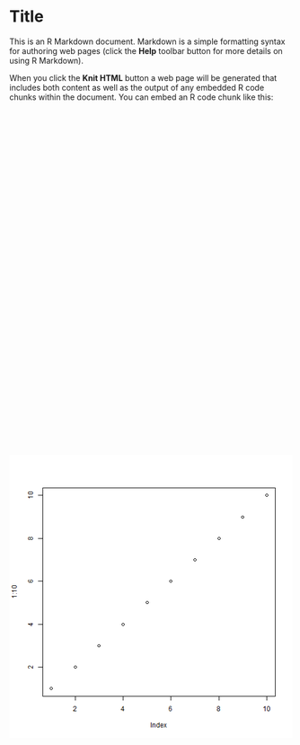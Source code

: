 Title
========================================================

This is an R Markdown document. Markdown is a simple formatting syntax for authoring web pages (click the **Help** toolbar button for more details on using R Markdown).

When you click the **Knit HTML** button a web page will be generated that includes both content as well as the output of any embedded R code chunks within the document. You can embed an R code chunk like this:



<meta name="viewport" content="initial-scale=1.0, user-scalable=no"/>
<script type="text/javascript" src="http://maps.google.com/maps/api/js?sensor=true"></script>
<script type="text/javascript" src="http://square.github.io/crossfilter/d3.v3.min.js"></script>
<script type="text/javascript" src="http://code.jquery.com/jquery-1.8.3.min.js"></script>
<script>
var sym_circle = d3.svg.symbol().size(100).type("circle");
var sym_upTri  = d3.svg.symbol().size(100).type("triangle-up");
var sym_dnTri  = d3.svg.symbol().size(100).type("triangle-down");
var sym_cross  = d3.svg.symbol().size(100).type("cross");
var sym_dimnd  = d3.svg.symbol().size(100).type("diamond");
var sym_square = d3.svg.symbol().size(100).type("square");
var symbols = {"circle":sym_circle,"square":sym_square,"cross":sym_cross,"dimnd":sym_dimnd,"upTri":sym_upTri,"dnTri":sym_dnTri};
</script>


<style>
.stations svg {
  position: absolute;
  color: red;
}

.stations svg {
  width: 60px;
  height: 60px;
  padding-bottom: 100px;
  padding-right: 100px;
  font: 12px sans-serif;
}

.stations circle {
  fill: red;
  stroke: black;
  stroke-width: 1px;
  -webkit-animation-name: redPulse;
  -webkit-animation-duration: 2s;
  -webkit-animation-iteration-count: infinite;
}

.stations circle:hover {
  fill: blue;
  cursor: pointer;
}

.marker_text {
  fill: black;
  visibility: hidden;
}
</style>
<script>
$(document).ready(function() {
var map;
var overlay;
var layer;
var bounds;

var n={};
var g1, g2;
function initialize() {
  options  = {zoom: 4, mapTypeId: google.maps.MapTypeId.TERRAIN }
  map      = new google.maps.Map(d3.select("#map_canvas").node(),options);
  bounds   = new google.maps.LatLngBounds(new google.maps.LatLng(40,-100), new google.maps.LatLng(45,0));
  overlay  = new google.maps.OverlayView();
  overlay.onAdd = function() {
g1 = d3.select(this.getPanes().overlayMouseTarget).append("div").attr("class", "stations");
g2 = d3.select(this.getPanes().overlayMouseTarget).append("div").attr("class", "stations");
  }
}

initialize();

overlay.draw = function() {
var data = [{"lon":174.12,"lat":-35.32,"fill":"#9C9CFF","size":2,"group":"cross","col":"red","alpha":1,"stroke":1,"strokealpha":1,"fillalpha":1},{"lon":-1.35,"lat":50.97,"fill":"#FF9191","size":2,"group":"cross","col":"red","alpha":1,"stroke":1,"strokealpha":1,"fillalpha":1},{"lon":166.83,"lat":9.33,"fill":"#7272FF","size":2,"group":"cross","col":"red","alpha":1,"stroke":1,"strokealpha":1,"fillalpha":1},{"lon":11.33,"lat":2.15,"fill":"#FFB0B0","size":2,"group":"cross","col":"red","alpha":1,"stroke":1,"strokealpha":1,"fillalpha":1},{"lon":8.99,"lat":49.48,"fill":"#FFC5C5","size":2,"group":"cross","col":"red","alpha":1,"stroke":1,"strokealpha":1,"fillalpha":1},{"lon":141.55,"lat":43.12,"fill":"#FF7272","size":2,"group":"cross","col":"red","alpha":1,"stroke":1,"strokealpha":1,"fillalpha":1},{"lon":9.11,"lat":47.25,"fill":"#FFF9F9","size":2,"group":"cross","col":"red","alpha":1,"stroke":1,"strokealpha":1,"fillalpha":1},{"lon":167.75,"lat":8.83,"fill":"#0000FF","size":2,"group":"cross","col":"red","alpha":1,"stroke":1,"strokealpha":1,"fillalpha":1},{"lon":121.65,"lat":16.7,"fill":"#FFE4E4","size":2,"group":"cross","col":"red","alpha":1,"stroke":1,"strokealpha":1,"fillalpha":1},{"lon":-5.09,"lat":37.54,"fill":"#FFA6A6","size":2,"group":"cross","col":"red","alpha":1,"stroke":1,"strokealpha":1,"fillalpha":1},{"lon":19.78,"lat":47.75,"fill":"#F9F9FF","size":2,"group":"cross","col":"red","alpha":1,"stroke":1,"strokealpha":1,"fillalpha":1},{"lon":76.32,"lat":10.03,"fill":"#FF8787","size":2,"group":"cross","col":"red","alpha":1,"stroke":1,"strokealpha":1,"fillalpha":1},{"lon":4.45,"lat":51.15,"fill":"#FFBBBB","size":2,"group":"cross","col":"red","alpha":1,"stroke":1,"strokealpha":1,"fillalpha":1},{"lon":-7.05,"lat":53.34,"fill":"#FFF9F9","size":2,"group":"cross","col":"red","alpha":1,"stroke":1,"strokealpha":1,"fillalpha":1},{"lon":-93.36,"lat":44.89,"fill":"#FF9C9C","size":2,"group":"cross","col":"red","alpha":1,"stroke":1,"strokealpha":1,"fillalpha":1},{"lon":26.56,"lat":41.69,"fill":"#FF7272","size":2,"group":"cross","col":"red","alpha":1,"stroke":1,"strokealpha":1,"fillalpha":1},{"lon":-122.37,"lat":47.83,"fill":"#FFA6A6","size":2,"group":"cross","col":"red","alpha":1,"stroke":1,"strokealpha":1,"fillalpha":1},{"lon":43.25,"lat":38.42,"fill":"#FFE4E4","size":2,"group":"cross","col":"red","alpha":1,"stroke":1,"strokealpha":1,"fillalpha":1},{"lon":5.31,"lat":51.37,"fill":"#FFC5C5","size":2,"group":"cross","col":"red","alpha":1,"stroke":1,"strokealpha":1,"fillalpha":1},{"lon":35.13,"lat":31.65,"fill":"#FFE4E4","size":2,"group":"cross","col":"red","alpha":1,"stroke":1,"strokealpha":1,"fillalpha":1},{"lon":6.01,"lat":58.46,"fill":"#FFDADA","size":2,"group":"cross","col":"red","alpha":1,"stroke":1,"strokealpha":1,"fillalpha":1},{"lon":7.78,"lat":46.88,"fill":"#EFEFFF","size":2,"group":"cross","col":"red","alpha":1,"stroke":1,"strokealpha":1,"fillalpha":1},{"lon":-14.4,"lat":65.26,"fill":"#E4E4FF","size":2,"group":"cross","col":"red","alpha":1,"stroke":1,"strokealpha":1,"fillalpha":1},{"lon":9.37,"lat":47.53,"fill":"#FFF9F9","size":2,"group":"cross","col":"red","alpha":1,"stroke":1,"strokealpha":1,"fillalpha":1},{"lon":9.72,"lat":48.29,"fill":"#FFB0B0","size":2,"group":"cross","col":"red","alpha":1,"stroke":1,"strokealpha":1,"fillalpha":1},{"lon":6.38,"lat":49.59,"fill":"#B0B0FF","size":2,"group":"cross","col":"red","alpha":1,"stroke":1,"strokealpha":1,"fillalpha":1},{"lon":24.94,"lat":58.75,"fill":"#9C9CFF","size":2,"group":"cross","col":"red","alpha":1,"stroke":1,"strokealpha":1,"fillalpha":1},{"lon":5.71,"lat":50.78,"fill":"#FFD0D0","size":2,"group":"cross","col":"red","alpha":1,"stroke":1,"strokealpha":1,"fillalpha":1},{"lon":22.52,"lat":58.42,"fill":"#6868FF","size":2,"group":"cross","col":"red","alpha":1,"stroke":1,"strokealpha":1,"fillalpha":1},{"lon":8.75,"lat":47.12,"fill":"#FFD0D0","size":2,"group":"cross","col":"red","alpha":1,"stroke":1,"strokealpha":1,"fillalpha":1},{"lon":10.31,"lat":50.98,"fill":"#FF9C9C","size":2,"group":"cross","col":"red","alpha":1,"stroke":1,"strokealpha":1,"fillalpha":1},{"lon":16.7,"lat":47.91,"fill":"#FFD0D0","size":2,"group":"cross","col":"red","alpha":1,"stroke":1,"strokealpha":1,"fillalpha":1},{"lon":1.42,"lat":38.91,"fill":"#FF9C9C","size":2,"group":"cross","col":"red","alpha":1,"stroke":1,"strokealpha":1,"fillalpha":1},{"lon":-1.15,"lat":42.13,"fill":"#FFC5C5","size":2,"group":"cross","col":"red","alpha":1,"stroke":1,"strokealpha":1,"fillalpha":1},{"lon":-96.73,"lat":16.57,"fill":"#FFE4E4","size":2,"group":"cross","col":"red","alpha":1,"stroke":1,"strokealpha":1,"fillalpha":1},{"lon":7.92,"lat":4.64,"fill":"#FFB0B0","size":2,"group":"cross","col":"red","alpha":1,"stroke":1,"strokealpha":1,"fillalpha":1},{"lon":6.13,"lat":6.75,"fill":"#FF9191","size":2,"group":"cross","col":"red","alpha":1,"stroke":1,"strokealpha":1,"fillalpha":1},{"lon":-2.51,"lat":34.59,"fill":"#FFA6A6","size":2,"group":"cross","col":"red","alpha":1,"stroke":1,"strokealpha":1,"fillalpha":1},{"lon":-77.94,"lat":0.62,"fill":"#F9F9FF","size":2,"group":"cross","col":"red","alpha":1,"stroke":1,"strokealpha":1,"fillalpha":1},{"lon":-3.82,"lat":43.4,"fill":"#FFC5C5","size":2,"group":"cross","col":"red","alpha":1,"stroke":1,"strokealpha":1,"fillalpha":1},{"lon":31.03,"lat":30.43,"fill":"#FFA6A6","size":2,"group":"cross","col":"red","alpha":1,"stroke":1,"strokealpha":1,"fillalpha":1},{"lon":-86.47,"lat":14.03,"fill":"#C5C5FF","size":2,"group":"cross","col":"red","alpha":1,"stroke":1,"strokealpha":1,"fillalpha":1},{"lon":-66.83,"lat":10.43,"fill":"#FF8787","size":2,"group":"cross","col":"red","alpha":1,"stroke":1,"strokealpha":1,"fillalpha":1},{"lon":-80.52,"lat":8.4,"fill":"#D0D0FF","size":2,"group":"cross","col":"red","alpha":1,"stroke":1,"strokealpha":1,"fillalpha":1},{"lon":-73.45,"lat":8.51,"fill":"#FFEFEF","size":2,"group":"cross","col":"red","alpha":1,"stroke":1,"strokealpha":1,"fillalpha":1},{"lon":-73.78,"lat":3.57,"fill":"#EFEFFF","size":2,"group":"cross","col":"red","alpha":1,"stroke":1,"strokealpha":1,"fillalpha":1},{"lon":-86.3,"lat":14.07,"fill":"#DADAFF","size":2,"group":"cross","col":"red","alpha":1,"stroke":1,"strokealpha":1,"fillalpha":1},{"lon":-80.35,"lat":8.4,"fill":"#C5C5FF","size":2,"group":"cross","col":"red","alpha":1,"stroke":1,"strokealpha":1,"fillalpha":1},{"lon":-89.5,"lat":13.91,"fill":"#FFDADA","size":2,"group":"cross","col":"red","alpha":1,"stroke":1,"strokealpha":1,"fillalpha":1},{"lon":-88.92,"lat":14.7,"fill":"#D0D0FF","size":2,"group":"cross","col":"red","alpha":1,"stroke":1,"strokealpha":1,"fillalpha":1},{"lon":-86.32,"lat":11.98,"fill":"#FFC5C5","size":2,"group":"cross","col":"red","alpha":1,"stroke":1,"strokealpha":1,"fillalpha":1},{"lon":-88.78,"lat":14.75,"fill":"#C5C5FF","size":2,"group":"cross","col":"red","alpha":1,"stroke":1,"strokealpha":1,"fillalpha":1},{"lon":31.57,"lat":30.71,"fill":"#FFA6A6","size":2,"group":"cross","col":"red","alpha":1,"stroke":1,"strokealpha":1,"fillalpha":1},{"lon":-87.1,"lat":14.67,"fill":"#D0D0FF","size":2,"group":"cross","col":"red","alpha":1,"stroke":1,"strokealpha":1,"fillalpha":1},{"lon":-79.85,"lat":8.84,"fill":"#DADAFF","size":2,"group":"cross","col":"red","alpha":1,"stroke":1,"strokealpha":1,"fillalpha":1},{"lon":-108.62,"lat":26.42,"fill":"#FFDADA","size":2,"group":"cross","col":"red","alpha":1,"stroke":1,"strokealpha":1,"fillalpha":1},{"lon":-75,"lat":10.04,"fill":"#FFF9F9","size":2,"group":"cross","col":"red","alpha":1,"stroke":1,"strokealpha":1,"fillalpha":1},{"lon":-87.43,"lat":13.48,"fill":"#C5C5FF","size":2,"group":"cross","col":"red","alpha":1,"stroke":1,"strokealpha":1,"fillalpha":1},{"lon":31.91,"lat":30.86,"fill":"#FFB0B0","size":2,"group":"cross","col":"red","alpha":1,"stroke":1,"strokealpha":1,"fillalpha":1},{"lon":-87.09,"lat":14.25,"fill":"#F9F9FF","size":2,"group":"cross","col":"red","alpha":1,"stroke":1,"strokealpha":1,"fillalpha":1},{"lon":31.13,"lat":30.2,"fill":"#FF9191","size":2,"group":"cross","col":"red","alpha":1,"stroke":1,"strokealpha":1,"fillalpha":1},{"lon":-71.63,"lat":18.82,"fill":"#E4E4FF","size":2,"group":"cross","col":"red","alpha":1,"stroke":1,"strokealpha":1,"fillalpha":1},{"lon":30.53,"lat":31.18,"fill":"#FFB0B0","size":2,"group":"cross","col":"red","alpha":1,"stroke":1,"strokealpha":1,"fillalpha":1},{"lon":31.6,"lat":26.7,"fill":"#FFA6A6","size":2,"group":"cross","col":"red","alpha":1,"stroke":1,"strokealpha":1,"fillalpha":1},{"lon":-88.08,"lat":14.87,"fill":"#E4E4FF","size":2,"group":"cross","col":"red","alpha":1,"stroke":1,"strokealpha":1,"fillalpha":1},{"lon":-87.71,"lat":15.31,"fill":"#FFDADA","size":2,"group":"cross","col":"red","alpha":1,"stroke":1,"strokealpha":1,"fillalpha":1},{"lon":-87.93,"lat":14.95,"fill":"#FFF9F9","size":2,"group":"cross","col":"red","alpha":1,"stroke":1,"strokealpha":1,"fillalpha":1},{"lon":-91.58,"lat":14.65,"fill":"#FFC5C5","size":2,"group":"cross","col":"red","alpha":1,"stroke":1,"strokealpha":1,"fillalpha":1},{"lon":-106.44,"lat":31.85,"fill":"#FF3434","size":2,"group":"cross","col":"red","alpha":1,"stroke":1,"strokealpha":1,"fillalpha":1},{"lon":-71.19,"lat":18.3,"fill":"#FFF9F9","size":2,"group":"cross","col":"red","alpha":1,"stroke":1,"strokealpha":1,"fillalpha":1},{"lon":-86.93,"lat":15.7,"fill":"#EFEFFF","size":2,"group":"cross","col":"red","alpha":1,"stroke":1,"strokealpha":1,"fillalpha":1},{"lon":-86.93,"lat":15.75,"fill":"#E4E4FF","size":2,"group":"cross","col":"red","alpha":1,"stroke":1,"strokealpha":1,"fillalpha":1},{"lon":-89.85,"lat":14.35,"fill":"#FFE4E4","size":2,"group":"cross","col":"red","alpha":1,"stroke":1,"strokealpha":1,"fillalpha":1},{"lon":-69.45,"lat":18.77,"fill":"#F9F9FF","size":2,"group":"cross","col":"red","alpha":1,"stroke":1,"strokealpha":1,"fillalpha":1},{"lon":-103.28,"lat":20.53,"fill":"#FFD0D0","size":2,"group":"cross","col":"red","alpha":1,"stroke":1,"strokealpha":1,"fillalpha":1},{"lon":-77.71,"lat":8.13,"fill":"#BBBBFF","size":2,"group":"cross","col":"red","alpha":1,"stroke":1,"strokealpha":1,"fillalpha":1},{"lon":-80.62,"lat":8.12,"fill":"#D0D0FF","size":2,"group":"cross","col":"red","alpha":1,"stroke":1,"strokealpha":1,"fillalpha":1},{"lon":-74.27,"lat":4.85,"fill":"#FFEFEF","size":2,"group":"cross","col":"red","alpha":1,"stroke":1,"strokealpha":1,"fillalpha":1},{"lon":-107.18,"lat":24.26,"fill":"#FFC5C5","size":2,"group":"cross","col":"red","alpha":1,"stroke":1,"strokealpha":1,"fillalpha":1},{"lon":31.28,"lat":29.57,"fill":"#FFA6A6","size":2,"group":"cross","col":"red","alpha":1,"stroke":1,"strokealpha":1,"fillalpha":1},{"lon":-116.68,"lat":31.9,"fill":"#FFDADA","size":2,"group":"cross","col":"red","alpha":1,"stroke":1,"strokealpha":1,"fillalpha":1},{"lon":0.27,"lat":50.78,"fill":"#FF7272","size":1.75,"group":"dnTri","col":"red","alpha":1,"stroke":1,"strokealpha":1,"fillalpha":1},{"lon":143.08,"lat":6.69,"fill":"#6868FF","size":1.75,"group":"dnTri","col":"red","alpha":1,"stroke":1,"strokealpha":1,"fillalpha":1},{"lon":-3.25,"lat":51.79,"fill":"#FFC5C5","size":1.75,"group":"dnTri","col":"red","alpha":1,"stroke":1,"strokealpha":1,"fillalpha":1},{"lon":14.34,"lat":46.61,"fill":"#FFE4E4","size":1.75,"group":"dnTri","col":"red","alpha":1,"stroke":1,"strokealpha":1,"fillalpha":1},{"lon":21.5,"lat":47.48,"fill":"#FFF9F9","size":1.75,"group":"dnTri","col":"red","alpha":1,"stroke":1,"strokealpha":1,"fillalpha":1},{"lon":130.84,"lat":32.05,"fill":"#FFBBBB","size":1.75,"group":"dnTri","col":"red","alpha":1,"stroke":1,"strokealpha":1,"fillalpha":1},{"lon":30.68,"lat":29.37,"fill":"#FF9191","size":1.75,"group":"dnTri","col":"red","alpha":1,"stroke":1,"strokealpha":1,"fillalpha":1},{"lon":26.36,"lat":40.18,"fill":"#FFF9F9","size":1.75,"group":"dnTri","col":"red","alpha":1,"stroke":1,"strokealpha":1,"fillalpha":1},{"lon":144.75,"lat":-36.13,"fill":"#FFBBBB","size":1.75,"group":"dnTri","col":"red","alpha":1,"stroke":1,"strokealpha":1,"fillalpha":1},{"lon":57.74,"lat":-20.23,"fill":"#FFEFEF","size":1.75,"group":"dnTri","col":"red","alpha":1,"stroke":1,"strokealpha":1,"fillalpha":1},{"lon":4.99,"lat":52.51,"fill":"#FFB0B0","size":1.75,"group":"dnTri","col":"red","alpha":1,"stroke":1,"strokealpha":1,"fillalpha":1},{"lon":10.12,"lat":3.8,"fill":"#FF5D5D","size":1.75,"group":"dnTri","col":"red","alpha":1,"stroke":1,"strokealpha":1,"fillalpha":1},{"lon":168.78,"lat":-46.32,"fill":"#B0B0FF","size":1.75,"group":"dnTri","col":"red","alpha":1,"stroke":1,"strokealpha":1,"fillalpha":1},{"lon":176.83,"lat":-37.98,"fill":"#DADAFF","size":1.75,"group":"dnTri","col":"red","alpha":1,"stroke":1,"strokealpha":1,"fillalpha":1},{"lon":27.32,"lat":48.17,"fill":"#FFBBBB","size":1.75,"group":"dnTri","col":"red","alpha":1,"stroke":1,"strokealpha":1,"fillalpha":1},{"lon":-97.41,"lat":35.67,"fill":"#FF8787","size":1.75,"group":"dnTri","col":"red","alpha":1,"stroke":1,"strokealpha":1,"fillalpha":1},{"lon":27.02,"lat":39.61,"fill":"#FF9C9C","size":1.75,"group":"dnTri","col":"red","alpha":1,"stroke":1,"strokealpha":1,"fillalpha":1},{"lon":16.32,"lat":-17.42,"fill":"#F9F9FF","size":1.75,"group":"dnTri","col":"red","alpha":1,"stroke":1,"strokealpha":1,"fillalpha":1},{"lon":28.63,"lat":44.07,"fill":"#FFDADA","size":1.75,"group":"dnTri","col":"red","alpha":1,"stroke":1,"strokealpha":1,"fillalpha":1},{"lon":7.77,"lat":47.32,"fill":"#EFEFFF","size":1.75,"group":"dnTri","col":"red","alpha":1,"stroke":1,"strokealpha":1,"fillalpha":1},{"lon":9.47,"lat":47.45,"fill":"#E4E4FF","size":1.75,"group":"dnTri","col":"red","alpha":1,"stroke":1,"strokealpha":1,"fillalpha":1},{"lon":40.08,"lat":38.26,"fill":"#FFF9F9","size":1.75,"group":"dnTri","col":"red","alpha":1,"stroke":1,"strokealpha":1,"fillalpha":1},{"lon":174.15,"lat":-39.15,"fill":"#A6A6FF","size":1.75,"group":"dnTri","col":"red","alpha":1,"stroke":1,"strokealpha":1,"fillalpha":1},{"lon":7.75,"lat":6.66,"fill":"#FF8787","size":1.75,"group":"dnTri","col":"red","alpha":1,"stroke":1,"strokealpha":1,"fillalpha":1},{"lon":30.94,"lat":29.09,"fill":"#FFA6A6","size":1.75,"group":"dnTri","col":"red","alpha":1,"stroke":1,"strokealpha":1,"fillalpha":1},{"lon":8.17,"lat":47.15,"fill":"#DADAFF","size":1.75,"group":"dnTri","col":"red","alpha":1,"stroke":1,"strokealpha":1,"fillalpha":1},{"lon":11.27,"lat":60.34,"fill":"#F9F9FF","size":1.75,"group":"dnTri","col":"red","alpha":1,"stroke":1,"strokealpha":1,"fillalpha":1},{"lon":7.98,"lat":47.53,"fill":"#E4E4FF","size":1.75,"group":"dnTri","col":"red","alpha":1,"stroke":1,"strokealpha":1,"fillalpha":1},{"lon":5.47,"lat":51.44,"fill":"#FF5D5D","size":1.75,"group":"dnTri","col":"red","alpha":1,"stroke":1,"strokealpha":1,"fillalpha":1},{"lon":5.87,"lat":49.68,"fill":"#DADAFF","size":1.75,"group":"dnTri","col":"red","alpha":1,"stroke":1,"strokealpha":1,"fillalpha":1},{"lon":14.62,"lat":52.16,"fill":"#FFA6A6","size":1.75,"group":"dnTri","col":"red","alpha":1,"stroke":1,"strokealpha":1,"fillalpha":1},{"lon":7.45,"lat":50.78,"fill":"#FFBBBB","size":1.75,"group":"dnTri","col":"red","alpha":1,"stroke":1,"strokealpha":1,"fillalpha":1},{"lon":12.07,"lat":55.49,"fill":"#EFEFFF","size":1.75,"group":"dnTri","col":"red","alpha":1,"stroke":1,"strokealpha":1,"fillalpha":1},{"lon":-1.37,"lat":7.38,"fill":"#FF9C9C","size":1.75,"group":"dnTri","col":"red","alpha":1,"stroke":1,"strokealpha":1,"fillalpha":1},{"lon":44.82,"lat":43.22,"fill":"#FFB0B0","size":1.75,"group":"dnTri","col":"red","alpha":1,"stroke":1,"strokealpha":1,"fillalpha":1},{"lon":37.19,"lat":38.06,"fill":"#FFEFEF","size":1.75,"group":"dnTri","col":"red","alpha":1,"stroke":1,"strokealpha":1,"fillalpha":1},{"lon":-76.04,"lat":4.91,"fill":"#EFEFFF","size":1.75,"group":"dnTri","col":"red","alpha":1,"stroke":1,"strokealpha":1,"fillalpha":1},{"lon":-81.22,"lat":-4.27,"fill":"#FFDADA","size":1.75,"group":"dnTri","col":"red","alpha":1,"stroke":1,"strokealpha":1,"fillalpha":1},{"lon":-91.73,"lat":14.6,"fill":"#FFEFEF","size":1.75,"group":"dnTri","col":"red","alpha":1,"stroke":1,"strokealpha":1,"fillalpha":1},{"lon":31.27,"lat":29.85,"fill":"#FF9191","size":1.75,"group":"dnTri","col":"red","alpha":1,"stroke":1,"strokealpha":1,"fillalpha":1},{"lon":-73.98,"lat":9,"fill":"#FF9191","size":1.75,"group":"dnTri","col":"red","alpha":1,"stroke":1,"strokealpha":1,"fillalpha":1},{"lon":-71.18,"lat":18.25,"fill":"#E4E4FF","size":1.75,"group":"dnTri","col":"red","alpha":1,"stroke":1,"strokealpha":1,"fillalpha":1},{"lon":-0.41,"lat":38.44,"fill":"#FFBBBB","size":1.75,"group":"dnTri","col":"red","alpha":1,"stroke":1,"strokealpha":1,"fillalpha":1},{"lon":-75.16,"lat":5.89,"fill":"#E4E4FF","size":1.75,"group":"dnTri","col":"red","alpha":1,"stroke":1,"strokealpha":1,"fillalpha":1},{"lon":-86.67,"lat":15.47,"fill":"#EFEFFF","size":1.75,"group":"dnTri","col":"red","alpha":1,"stroke":1,"strokealpha":1,"fillalpha":1},{"lon":-78.02,"lat":2.49,"fill":"#FFEFEF","size":1.75,"group":"dnTri","col":"red","alpha":1,"stroke":1,"strokealpha":1,"fillalpha":1},{"lon":-75.95,"lat":20.06,"fill":"#FFF9F9","size":1.75,"group":"dnTri","col":"red","alpha":1,"stroke":1,"strokealpha":1,"fillalpha":1},{"lon":-104.25,"lat":19.05,"fill":"#FFDADA","size":1.75,"group":"dnTri","col":"red","alpha":1,"stroke":1,"strokealpha":1,"fillalpha":1},{"lon":-88.62,"lat":15.07,"fill":"#C5C5FF","size":1.75,"group":"dnTri","col":"red","alpha":1,"stroke":1,"strokealpha":1,"fillalpha":1},{"lon":-80.62,"lat":8.25,"fill":"#C5C5FF","size":1.75,"group":"dnTri","col":"red","alpha":1,"stroke":1,"strokealpha":1,"fillalpha":1},{"lon":30.53,"lat":30.83,"fill":"#FF9C9C","size":1.75,"group":"dnTri","col":"red","alpha":1,"stroke":1,"strokealpha":1,"fillalpha":1},{"lon":-87.27,"lat":14.13,"fill":"#C5C5FF","size":1.75,"group":"dnTri","col":"red","alpha":1,"stroke":1,"strokealpha":1,"fillalpha":1},{"lon":-88.68,"lat":15.25,"fill":"#C5C5FF","size":1.75,"group":"dnTri","col":"red","alpha":1,"stroke":1,"strokealpha":1,"fillalpha":1},{"lon":-72.43,"lat":6.49,"fill":"#D0D0FF","size":1.75,"group":"dnTri","col":"red","alpha":1,"stroke":1,"strokealpha":1,"fillalpha":1},{"lon":30.84,"lat":29.31,"fill":"#FF4848","size":1.75,"group":"dnTri","col":"red","alpha":1,"stroke":1,"strokealpha":1,"fillalpha":1},{"lon":-104.2,"lat":19.77,"fill":"#FFBBBB","size":1.75,"group":"dnTri","col":"red","alpha":1,"stroke":1,"strokealpha":1,"fillalpha":1},{"lon":-86.03,"lat":14.83,"fill":"#D0D0FF","size":1.75,"group":"dnTri","col":"red","alpha":1,"stroke":1,"strokealpha":1,"fillalpha":1},{"lon":-66.82,"lat":10.44,"fill":"#FF9191","size":1.75,"group":"dnTri","col":"red","alpha":1,"stroke":1,"strokealpha":1,"fillalpha":1},{"lon":-86.38,"lat":12.73,"fill":"#DADAFF","size":1.75,"group":"dnTri","col":"red","alpha":1,"stroke":1,"strokealpha":1,"fillalpha":1},{"lon":-86.43,"lat":15.45,"fill":"#D0D0FF","size":1.75,"group":"dnTri","col":"red","alpha":1,"stroke":1,"strokealpha":1,"fillalpha":1},{"lon":-67.63,"lat":10.3,"fill":"#FF6868","size":1.75,"group":"dnTri","col":"red","alpha":1,"stroke":1,"strokealpha":1,"fillalpha":1},{"lon":31.17,"lat":30.97,"fill":"#FF3E3E","size":1.75,"group":"dnTri","col":"red","alpha":1,"stroke":1,"strokealpha":1,"fillalpha":1},{"lon":31.93,"lat":31.16,"fill":"#FF8787","size":1.75,"group":"dnTri","col":"red","alpha":1,"stroke":1,"strokealpha":1,"fillalpha":1},{"lon":-112.32,"lat":33.6,"fill":"#FF9C9C","size":1.75,"group":"dnTri","col":"red","alpha":1,"stroke":1,"strokealpha":1,"fillalpha":1},{"lon":-98.6,"lat":21.47,"fill":"#FFDADA","size":1.75,"group":"dnTri","col":"red","alpha":1,"stroke":1,"strokealpha":1,"fillalpha":1},{"lon":-86.57,"lat":15.42,"fill":"#E4E4FF","size":1.75,"group":"dnTri","col":"red","alpha":1,"stroke":1,"strokealpha":1,"fillalpha":1},{"lon":-71.23,"lat":18.42,"fill":"#E4E4FF","size":1.75,"group":"dnTri","col":"red","alpha":1,"stroke":1,"strokealpha":1,"fillalpha":1},{"lon":-17.87,"lat":28.65,"fill":"#FFE4E4","size":1.75,"group":"dnTri","col":"red","alpha":1,"stroke":1,"strokealpha":1,"fillalpha":1},{"lon":-73.95,"lat":8.98,"fill":"#FFF9F9","size":1.75,"group":"dnTri","col":"red","alpha":1,"stroke":1,"strokealpha":1,"fillalpha":1},{"lon":-71.48,"lat":19.43,"fill":"#DADAFF","size":1.75,"group":"dnTri","col":"red","alpha":1,"stroke":1,"strokealpha":1,"fillalpha":1},{"lon":-87.88,"lat":14.59,"fill":"#D0D0FF","size":1.75,"group":"dnTri","col":"red","alpha":1,"stroke":1,"strokealpha":1,"fillalpha":1},{"lon":2.08,"lat":41.34,"fill":"#FF9191","size":1.75,"group":"dnTri","col":"red","alpha":1,"stroke":1,"strokealpha":1,"fillalpha":1},{"lon":-87.12,"lat":13.28,"fill":"#D0D0FF","size":1.75,"group":"dnTri","col":"red","alpha":1,"stroke":1,"strokealpha":1,"fillalpha":1},{"lon":-91.82,"lat":14.77,"fill":"#FFD0D0","size":1.75,"group":"dnTri","col":"red","alpha":1,"stroke":1,"strokealpha":1,"fillalpha":1},{"lon":-87.95,"lat":15.67,"fill":"#C5C5FF","size":1.75,"group":"dnTri","col":"red","alpha":1,"stroke":1,"strokealpha":1,"fillalpha":1},{"lon":-87.93,"lat":14.58,"fill":"#DADAFF","size":1.75,"group":"dnTri","col":"red","alpha":1,"stroke":1,"strokealpha":1,"fillalpha":1},{"lon":-86.6,"lat":14.28,"fill":"#C5C5FF","size":1.75,"group":"dnTri","col":"red","alpha":1,"stroke":1,"strokealpha":1,"fillalpha":1},{"lon":-86.68,"lat":14.9,"fill":"#C5C5FF","size":1.75,"group":"dnTri","col":"red","alpha":1,"stroke":1,"strokealpha":1,"fillalpha":1},{"lon":-86.37,"lat":14.47,"fill":"#C5C5FF","size":1.75,"group":"dnTri","col":"red","alpha":1,"stroke":1,"strokealpha":1,"fillalpha":1},{"lon":-86.54,"lat":12.88,"fill":"#FFD0D0","size":1.75,"group":"dnTri","col":"red","alpha":1,"stroke":1,"strokealpha":1,"fillalpha":1},{"lon":-0.95,"lat":53.32,"fill":"#FFBBBB","size":1.5,"group":"square","col":"red","alpha":1,"stroke":1,"strokealpha":1,"fillalpha":1},{"lon":2.27,"lat":49,"fill":"#FFB0B0","size":1.5,"group":"square","col":"red","alpha":1,"stroke":1,"strokealpha":1,"fillalpha":1},{"lon":12.22,"lat":47.63,"fill":"#FFF9F9","size":1.5,"group":"square","col":"red","alpha":1,"stroke":1,"strokealpha":1,"fillalpha":1},{"lon":13.76,"lat":47.8,"fill":"#FFE4E4","size":1.5,"group":"square","col":"red","alpha":1,"stroke":1,"strokealpha":1,"fillalpha":1},{"lon":13.8,"lat":52.84,"fill":"#FF9C9C","size":1.5,"group":"square","col":"red","alpha":1,"stroke":1,"strokealpha":1,"fillalpha":1},{"lon":139.42,"lat":35.47,"fill":"#FF7272","size":1.5,"group":"square","col":"red","alpha":1,"stroke":1,"strokealpha":1,"fillalpha":1},{"lon":16.4,"lat":47.95,"fill":"#FFDADA","size":1.5,"group":"square","col":"red","alpha":1,"stroke":1,"strokealpha":1,"fillalpha":1},{"lon":-2.33,"lat":53.49,"fill":"#FFA6A6","size":1.5,"group":"square","col":"red","alpha":1,"stroke":1,"strokealpha":1,"fillalpha":1},{"lon":6.41,"lat":49.81,"fill":"#FFF9F9","size":1.5,"group":"square","col":"red","alpha":1,"stroke":1,"strokealpha":1,"fillalpha":1},{"lon":19.6,"lat":60.24,"fill":"#C5C5FF","size":1.5,"group":"square","col":"red","alpha":1,"stroke":1,"strokealpha":1,"fillalpha":1},{"lon":4.75,"lat":45.77,"fill":"#FFBBBB","size":1.5,"group":"square","col":"red","alpha":1,"stroke":1,"strokealpha":1,"fillalpha":1},{"lon":4.52,"lat":7.73,"fill":"#FF5353","size":1.5,"group":"square","col":"red","alpha":1,"stroke":1,"strokealpha":1,"fillalpha":1},{"lon":-93.46,"lat":44.85,"fill":"#FF9191","size":1.5,"group":"square","col":"red","alpha":1,"stroke":1,"strokealpha":1,"fillalpha":1},{"lon":32.87,"lat":24.98,"fill":"#FF6868","size":1.5,"group":"square","col":"red","alpha":1,"stroke":1,"strokealpha":1,"fillalpha":1},{"lon":-3.22,"lat":55.95,"fill":"#FF3E3E","size":1.5,"group":"square","col":"red","alpha":1,"stroke":1,"strokealpha":1,"fillalpha":1},{"lon":30.3,"lat":31.31,"fill":"#FF7C7C","size":1.5,"group":"square","col":"red","alpha":1,"stroke":1,"strokealpha":1,"fillalpha":1},{"lon":140.32,"lat":35.95,"fill":"#FFBBBB","size":1.5,"group":"square","col":"red","alpha":1,"stroke":1,"strokealpha":1,"fillalpha":1},{"lon":6.61,"lat":53.4,"fill":"#FFC5C5","size":1.5,"group":"square","col":"red","alpha":1,"stroke":1,"strokealpha":1,"fillalpha":1},{"lon":4.88,"lat":7.67,"fill":"#FF5353","size":1.5,"group":"square","col":"red","alpha":1,"stroke":1,"strokealpha":1,"fillalpha":1},{"lon":20.38,"lat":47.9,"fill":"#FF9191","size":1.5,"group":"square","col":"red","alpha":1,"stroke":1,"strokealpha":1,"fillalpha":1},{"lon":8.38,"lat":49.09,"fill":"#FFC5C5","size":1.5,"group":"square","col":"red","alpha":1,"stroke":1,"strokealpha":1,"fillalpha":1},{"lon":4.92,"lat":50.59,"fill":"#FFD0D0","size":1.5,"group":"square","col":"red","alpha":1,"stroke":1,"strokealpha":1,"fillalpha":1},{"lon":8.55,"lat":47.57,"fill":"#F9F9FF","size":1.5,"group":"square","col":"red","alpha":1,"stroke":1,"strokealpha":1,"fillalpha":1},{"lon":-82.5,"lat":28.02,"fill":"#FF9C9C","size":1.5,"group":"square","col":"red","alpha":1,"stroke":1,"strokealpha":1,"fillalpha":1},{"lon":49.96,"lat":40.38,"fill":"#FFE4E4","size":1.5,"group":"square","col":"red","alpha":1,"stroke":1,"strokealpha":1,"fillalpha":1},{"lon":6.64,"lat":52.11,"fill":"#FFC5C5","size":1.5,"group":"square","col":"red","alpha":1,"stroke":1,"strokealpha":1,"fillalpha":1},{"lon":8.07,"lat":62.78,"fill":"#C5C5FF","size":1.5,"group":"square","col":"red","alpha":1,"stroke":1,"strokealpha":1,"fillalpha":1},{"lon":5.75,"lat":60.24,"fill":"#A6A6FF","size":1.5,"group":"square","col":"red","alpha":1,"stroke":1,"strokealpha":1,"fillalpha":1},{"lon":9.87,"lat":51.83,"fill":"#FFB0B0","size":1.5,"group":"square","col":"red","alpha":1,"stroke":1,"strokealpha":1,"fillalpha":1},{"lon":26.33,"lat":59.13,"fill":"#7272FF","size":1.5,"group":"square","col":"red","alpha":1,"stroke":1,"strokealpha":1,"fillalpha":1},{"lon":14.89,"lat":47.54,"fill":"#FFEFEF","size":1.5,"group":"square","col":"red","alpha":1,"stroke":1,"strokealpha":1,"fillalpha":1},{"lon":9.7,"lat":48.71,"fill":"#FFBBBB","size":1.5,"group":"square","col":"red","alpha":1,"stroke":1,"strokealpha":1,"fillalpha":1},{"lon":11.84,"lat":55.69,"fill":"#E4E4FF","size":1.5,"group":"square","col":"red","alpha":1,"stroke":1,"strokealpha":1,"fillalpha":1},{"lon":3.9,"lat":6.62,"fill":"#FFDADA","size":1.5,"group":"square","col":"red","alpha":1,"stroke":1,"strokealpha":1,"fillalpha":1},{"lon":28.75,"lat":-25.68,"fill":"#FFA6A6","size":1.5,"group":"square","col":"red","alpha":1,"stroke":1,"strokealpha":1,"fillalpha":1},{"lon":75.32,"lat":51.73,"fill":"#FF6868","size":1.5,"group":"square","col":"red","alpha":1,"stroke":1,"strokealpha":1,"fillalpha":1},{"lon":-89.83,"lat":14.17,"fill":"#E4E4FF","size":1.5,"group":"square","col":"red","alpha":1,"stroke":1,"strokealpha":1,"fillalpha":1},{"lon":-68.17,"lat":-16.5,"fill":"#FF1F1F","size":1.5,"group":"square","col":"red","alpha":1,"stroke":1,"strokealpha":1,"fillalpha":1},{"lon":31.74,"lat":30.28,"fill":"#FF9191","size":1.5,"group":"square","col":"red","alpha":1,"stroke":1,"strokealpha":1,"fillalpha":1},{"lon":31.41,"lat":26.99,"fill":"#FF9C9C","size":1.5,"group":"square","col":"red","alpha":1,"stroke":1,"strokealpha":1,"fillalpha":1},{"lon":32,"lat":26.24,"fill":"#FF9C9C","size":1.5,"group":"square","col":"red","alpha":1,"stroke":1,"strokealpha":1,"fillalpha":1},{"lon":-87.78,"lat":14.87,"fill":"#C5C5FF","size":1.5,"group":"square","col":"red","alpha":1,"stroke":1,"strokealpha":1,"fillalpha":1},{"lon":-116.96,"lat":32.8,"fill":"#FF7C7C","size":1.5,"group":"square","col":"red","alpha":1,"stroke":1,"strokealpha":1,"fillalpha":1},{"lon":-73.51,"lat":6.7,"fill":"#DADAFF","size":1.5,"group":"square","col":"red","alpha":1,"stroke":1,"strokealpha":1,"fillalpha":1},{"lon":-70.02,"lat":18.45,"fill":"#EFEFFF","size":1.5,"group":"square","col":"red","alpha":1,"stroke":1,"strokealpha":1,"fillalpha":1},{"lon":-76.31,"lat":3.69,"fill":"#FFA6A6","size":1.5,"group":"square","col":"red","alpha":1,"stroke":1,"strokealpha":1,"fillalpha":1},{"lon":-88.5,"lat":15.3,"fill":"#EFEFFF","size":1.5,"group":"square","col":"red","alpha":1,"stroke":1,"strokealpha":1,"fillalpha":1},{"lon":-74.45,"lat":4.59,"fill":"#FFDADA","size":1.5,"group":"square","col":"red","alpha":1,"stroke":1,"strokealpha":1,"fillalpha":1},{"lon":-83.82,"lat":12.02,"fill":"#EFEFFF","size":1.5,"group":"square","col":"red","alpha":1,"stroke":1,"strokealpha":1,"fillalpha":1},{"lon":-103.28,"lat":25.7,"fill":"#FFDADA","size":1.5,"group":"square","col":"red","alpha":1,"stroke":1,"strokealpha":1,"fillalpha":1},{"lon":28.44,"lat":31.03,"fill":"#FFB0B0","size":1.5,"group":"square","col":"red","alpha":1,"stroke":1,"strokealpha":1,"fillalpha":1},{"lon":-76.24,"lat":4.51,"fill":"#FFE4E4","size":1.5,"group":"square","col":"red","alpha":1,"stroke":1,"strokealpha":1,"fillalpha":1},{"lon":-2.83,"lat":36.79,"fill":"#FF8787","size":1.5,"group":"square","col":"red","alpha":1,"stroke":1,"strokealpha":1,"fillalpha":1},{"lon":-79.84,"lat":8.93,"fill":"#C5C5FF","size":1.5,"group":"square","col":"red","alpha":1,"stroke":1,"strokealpha":1,"fillalpha":1},{"lon":-69.88,"lat":19.32,"fill":"#FFE4E4","size":1.5,"group":"square","col":"red","alpha":1,"stroke":1,"strokealpha":1,"fillalpha":1},{"lon":-88.87,"lat":14.4,"fill":"#C5C5FF","size":1.5,"group":"square","col":"red","alpha":1,"stroke":1,"strokealpha":1,"fillalpha":1},{"lon":-87.47,"lat":13.77,"fill":"#DADAFF","size":1.5,"group":"square","col":"red","alpha":1,"stroke":1,"strokealpha":1,"fillalpha":1},{"lon":30.55,"lat":25.44,"fill":"#FF9191","size":1.5,"group":"square","col":"red","alpha":1,"stroke":1,"strokealpha":1,"fillalpha":1},{"lon":-8.51,"lat":33.26,"fill":"#FF6868","size":1.5,"group":"square","col":"red","alpha":1,"stroke":1,"strokealpha":1,"fillalpha":1},{"lon":-87.77,"lat":15.28,"fill":"#C5C5FF","size":1.5,"group":"square","col":"red","alpha":1,"stroke":1,"strokealpha":1,"fillalpha":1},{"lon":31.73,"lat":30.61,"fill":"#FF9191","size":1.5,"group":"square","col":"red","alpha":1,"stroke":1,"strokealpha":1,"fillalpha":1},{"lon":-87.27,"lat":14.12,"fill":"#D0D0FF","size":1.5,"group":"square","col":"red","alpha":1,"stroke":1,"strokealpha":1,"fillalpha":1},{"lon":-98.97,"lat":22.73,"fill":"#FF8787","size":1.5,"group":"square","col":"red","alpha":1,"stroke":1,"strokealpha":1,"fillalpha":1},{"lon":-87.97,"lat":15.4,"fill":"#E4E4FF","size":1.5,"group":"square","col":"red","alpha":1,"stroke":1,"strokealpha":1,"fillalpha":1},{"lon":-118.03,"lat":34.07,"fill":"#FF7272","size":1.5,"group":"square","col":"red","alpha":1,"stroke":1,"strokealpha":1,"fillalpha":1},{"lon":-86.43,"lat":14,"fill":"#DADAFF","size":1.5,"group":"square","col":"red","alpha":1,"stroke":1,"strokealpha":1,"fillalpha":1},{"lon":-89.22,"lat":13.97,"fill":"#DADAFF","size":1.5,"group":"square","col":"red","alpha":1,"stroke":1,"strokealpha":1,"fillalpha":1},{"lon":-73.75,"lat":9.66,"fill":"#FFEFEF","size":1.5,"group":"square","col":"red","alpha":1,"stroke":1,"strokealpha":1,"fillalpha":1},{"lon":-77.43,"lat":1.43,"fill":"#E4E4FF","size":1.5,"group":"square","col":"red","alpha":1,"stroke":1,"strokealpha":1,"fillalpha":1},{"lon":-86.55,"lat":13.93,"fill":"#C5C5FF","size":1.5,"group":"square","col":"red","alpha":1,"stroke":1,"strokealpha":1,"fillalpha":1},{"lon":-73.21,"lat":7.48,"fill":"#FFEFEF","size":1.5,"group":"square","col":"red","alpha":1,"stroke":1,"strokealpha":1,"fillalpha":1},{"lon":-78.98,"lat":9.56,"fill":"#0A0AFF","size":1.5,"group":"square","col":"red","alpha":1,"stroke":1,"strokealpha":1,"fillalpha":1},{"lon":-100.45,"lat":20.53,"fill":"#FF9C9C","size":1.5,"group":"square","col":"red","alpha":1,"stroke":1,"strokealpha":1,"fillalpha":1},{"lon":30.82,"lat":27.43,"fill":"#FF8787","size":1.5,"group":"square","col":"red","alpha":1,"stroke":1,"strokealpha":1,"fillalpha":1},{"lon":-84.22,"lat":12.15,"fill":"#FFBBBB","size":1.5,"group":"square","col":"red","alpha":1,"stroke":1,"strokealpha":1,"fillalpha":1},{"lon":-72.63,"lat":2.33,"fill":"#F9F9FF","size":1.5,"group":"square","col":"red","alpha":1,"stroke":1,"strokealpha":1,"fillalpha":1},{"lon":-91.97,"lat":14.92,"fill":"#E4E4FF","size":1.5,"group":"square","col":"red","alpha":1,"stroke":1,"strokealpha":1,"fillalpha":1},{"lon":-87.77,"lat":14.8,"fill":"#EFEFFF","size":1.5,"group":"square","col":"red","alpha":1,"stroke":1,"strokealpha":1,"fillalpha":1},{"lon":-71.08,"lat":19.37,"fill":"#BBBBFF","size":1.5,"group":"square","col":"red","alpha":1,"stroke":1,"strokealpha":1,"fillalpha":1},{"lon":-87.67,"lat":14.53,"fill":"#D0D0FF","size":1.5,"group":"square","col":"red","alpha":1,"stroke":1,"strokealpha":1,"fillalpha":1},{"lon":-71.36,"lat":41.8,"fill":"#FF9C9C","size":1.25,"group":"upTri","col":"red","alpha":1,"stroke":1,"strokealpha":1,"fillalpha":1},{"lon":-91.49,"lat":44.82,"fill":"#FF9191","size":1.25,"group":"upTri","col":"red","alpha":1,"stroke":1,"strokealpha":1,"fillalpha":1},{"lon":26.24,"lat":59.12,"fill":"#7C7CFF","size":1.25,"group":"upTri","col":"red","alpha":1,"stroke":1,"strokealpha":1,"fillalpha":1},{"lon":10.68,"lat":56.2,"fill":"#FFEFEF","size":1.25,"group":"upTri","col":"red","alpha":1,"stroke":1,"strokealpha":1,"fillalpha":1},{"lon":9.53,"lat":48.73,"fill":"#FFC5C5","size":1.25,"group":"upTri","col":"red","alpha":1,"stroke":1,"strokealpha":1,"fillalpha":1},{"lon":8.34,"lat":47.09,"fill":"#FFD0D0","size":1.25,"group":"upTri","col":"red","alpha":1,"stroke":1,"strokealpha":1,"fillalpha":1},{"lon":11.14,"lat":2.93,"fill":"#FF7C7C","size":1.25,"group":"upTri","col":"red","alpha":1,"stroke":1,"strokealpha":1,"fillalpha":1},{"lon":4.15,"lat":50.56,"fill":"#FFDADA","size":1.25,"group":"upTri","col":"red","alpha":1,"stroke":1,"strokealpha":1,"fillalpha":1},{"lon":5.71,"lat":45.15,"fill":"#FFA6A6","size":1.25,"group":"upTri","col":"red","alpha":1,"stroke":1,"strokealpha":1,"fillalpha":1},{"lon":9.83,"lat":54.47,"fill":"#FFBBBB","size":1.25,"group":"upTri","col":"red","alpha":1,"stroke":1,"strokealpha":1,"fillalpha":1},{"lon":6.79,"lat":46.6,"fill":"#FFDADA","size":1.25,"group":"upTri","col":"red","alpha":1,"stroke":1,"strokealpha":1,"fillalpha":1},{"lon":5.65,"lat":52.04,"fill":"#FF7C7C","size":1.25,"group":"upTri","col":"red","alpha":1,"stroke":1,"strokealpha":1,"fillalpha":1},{"lon":-55.27,"lat":-26.75,"fill":"#DADAFF","size":1.25,"group":"upTri","col":"red","alpha":1,"stroke":1,"strokealpha":1,"fillalpha":1},{"lon":7.99,"lat":53.12,"fill":"#FFBBBB","size":1.25,"group":"upTri","col":"red","alpha":1,"stroke":1,"strokealpha":1,"fillalpha":1},{"lon":-12.32,"lat":-37.06,"fill":"#9191FF","size":1.25,"group":"upTri","col":"red","alpha":1,"stroke":1,"strokealpha":1,"fillalpha":1},{"lon":-74.37,"lat":40.53,"fill":"#FF7C7C","size":1.25,"group":"upTri","col":"red","alpha":1,"stroke":1,"strokealpha":1,"fillalpha":1},{"lon":-68.34,"lat":47.38,"fill":"#FFBBBB","size":1.25,"group":"upTri","col":"red","alpha":1,"stroke":1,"strokealpha":1,"fillalpha":1},{"lon":3.57,"lat":51.18,"fill":"#FFBBBB","size":1.25,"group":"upTri","col":"red","alpha":1,"stroke":1,"strokealpha":1,"fillalpha":1},{"lon":32.96,"lat":41.42,"fill":"#FFF9F9","size":1.25,"group":"upTri","col":"red","alpha":1,"stroke":1,"strokealpha":1,"fillalpha":1},{"lon":5.52,"lat":8.22,"fill":"#FFC5C5","size":1.25,"group":"upTri","col":"red","alpha":1,"stroke":1,"strokealpha":1,"fillalpha":1},{"lon":8.69,"lat":47.3,"fill":"#FFE4E4","size":1.25,"group":"upTri","col":"red","alpha":1,"stroke":1,"strokealpha":1,"fillalpha":1},{"lon":-0.57,"lat":51.43,"fill":"#FFB0B0","size":1.25,"group":"upTri","col":"red","alpha":1,"stroke":1,"strokealpha":1,"fillalpha":1},{"lon":30.85,"lat":37.87,"fill":"#FFC5C5","size":1.25,"group":"upTri","col":"red","alpha":1,"stroke":1,"strokealpha":1,"fillalpha":1},{"lon":20.89,"lat":47.62,"fill":"#FFEFEF","size":1.25,"group":"upTri","col":"red","alpha":1,"stroke":1,"strokealpha":1,"fillalpha":1},{"lon":5.96,"lat":49.52,"fill":"#BBBBFF","size":1.25,"group":"upTri","col":"red","alpha":1,"stroke":1,"strokealpha":1,"fillalpha":1},{"lon":-2.45,"lat":43.19,"fill":"#FFB0B0","size":1.25,"group":"upTri","col":"red","alpha":1,"stroke":1,"strokealpha":1,"fillalpha":1},{"lon":7.08,"lat":60.47,"fill":"#B0B0FF","size":1.25,"group":"upTri","col":"red","alpha":1,"stroke":1,"strokealpha":1,"fillalpha":1},{"lon":9.1,"lat":58.8,"fill":"#A6A6FF","size":1.25,"group":"upTri","col":"red","alpha":1,"stroke":1,"strokealpha":1,"fillalpha":1},{"lon":10.6,"lat":60.63,"fill":"#B0B0FF","size":1.25,"group":"upTri","col":"red","alpha":1,"stroke":1,"strokealpha":1,"fillalpha":1},{"lon":-7.08,"lat":62.31,"fill":"#B0B0FF","size":1.25,"group":"upTri","col":"red","alpha":1,"stroke":1,"strokealpha":1,"fillalpha":1},{"lon":6.18,"lat":49.68,"fill":"#7C7CFF","size":1.25,"group":"upTri","col":"red","alpha":1,"stroke":1,"strokealpha":1,"fillalpha":1},{"lon":11.55,"lat":51.53,"fill":"#FFBBBB","size":1.25,"group":"upTri","col":"red","alpha":1,"stroke":1,"strokealpha":1,"fillalpha":1},{"lon":9.94,"lat":55.43,"fill":"#E4E4FF","size":1.25,"group":"upTri","col":"red","alpha":1,"stroke":1,"strokealpha":1,"fillalpha":1},{"lon":4.32,"lat":7.9,"fill":"#FF6868","size":1.25,"group":"upTri","col":"red","alpha":1,"stroke":1,"strokealpha":1,"fillalpha":1},{"lon":8.82,"lat":5.59,"fill":"#FFDADA","size":1.25,"group":"upTri","col":"red","alpha":1,"stroke":1,"strokealpha":1,"fillalpha":1},{"lon":24.97,"lat":41.28,"fill":"#E4E4FF","size":1.25,"group":"upTri","col":"red","alpha":1,"stroke":1,"strokealpha":1,"fillalpha":1},{"lon":30.16,"lat":-28.47,"fill":"#FFC5C5","size":1.25,"group":"upTri","col":"red","alpha":1,"stroke":1,"strokealpha":1,"fillalpha":1},{"lon":-84.7,"lat":11.68,"fill":"#EFEFFF","size":1.25,"group":"upTri","col":"red","alpha":1,"stroke":1,"strokealpha":1,"fillalpha":1},{"lon":33.8,"lat":31.13,"fill":"#FF7272","size":1.25,"group":"upTri","col":"red","alpha":1,"stroke":1,"strokealpha":1,"fillalpha":1},{"lon":-85.28,"lat":12.18,"fill":"#FFEFEF","size":1.25,"group":"upTri","col":"red","alpha":1,"stroke":1,"strokealpha":1,"fillalpha":1},{"lon":-87.47,"lat":15.07,"fill":"#DADAFF","size":1.25,"group":"upTri","col":"red","alpha":1,"stroke":1,"strokealpha":1,"fillalpha":1},{"lon":31.08,"lat":31.56,"fill":"#FFA6A6","size":1.25,"group":"upTri","col":"red","alpha":1,"stroke":1,"strokealpha":1,"fillalpha":1},{"lon":-76.23,"lat":4.76,"fill":"#F9F9FF","size":1.25,"group":"upTri","col":"red","alpha":1,"stroke":1,"strokealpha":1,"fillalpha":1},{"lon":-62.92,"lat":-16.32,"fill":"#EFEFFF","size":1.25,"group":"upTri","col":"red","alpha":1,"stroke":1,"strokealpha":1,"fillalpha":1},{"lon":-75.13,"lat":9.72,"fill":"#FF9C9C","size":1.25,"group":"upTri","col":"red","alpha":1,"stroke":1,"strokealpha":1,"fillalpha":1},{"lon":-71.52,"lat":18.73,"fill":"#FFEFEF","size":1.25,"group":"upTri","col":"red","alpha":1,"stroke":1,"strokealpha":1,"fillalpha":1},{"lon":-90.48,"lat":14.96,"fill":"#EFEFFF","size":1.25,"group":"upTri","col":"red","alpha":1,"stroke":1,"strokealpha":1,"fillalpha":1},{"lon":-72.45,"lat":6.41,"fill":"#EFEFFF","size":1.25,"group":"upTri","col":"red","alpha":1,"stroke":1,"strokealpha":1,"fillalpha":1},{"lon":-73.97,"lat":10.15,"fill":"#FFC5C5","size":1.25,"group":"upTri","col":"red","alpha":1,"stroke":1,"strokealpha":1,"fillalpha":1},{"lon":-80.6,"lat":8.35,"fill":"#C5C5FF","size":1.25,"group":"upTri","col":"red","alpha":1,"stroke":1,"strokealpha":1,"fillalpha":1},{"lon":-5.99,"lat":37.38,"fill":"#FFE4E4","size":1.25,"group":"upTri","col":"red","alpha":1,"stroke":1,"strokealpha":1,"fillalpha":1},{"lon":-72.87,"lat":2.78,"fill":"#C5C5FF","size":1.25,"group":"upTri","col":"red","alpha":1,"stroke":1,"strokealpha":1,"fillalpha":1},{"lon":-80.38,"lat":7.92,"fill":"#C5C5FF","size":1.25,"group":"upTri","col":"red","alpha":1,"stroke":1,"strokealpha":1,"fillalpha":1},{"lon":-4.13,"lat":40.59,"fill":"#FFD0D0","size":1.25,"group":"upTri","col":"red","alpha":1,"stroke":1,"strokealpha":1,"fillalpha":1},{"lon":-89.35,"lat":15.53,"fill":"#FFC5C5","size":1.25,"group":"upTri","col":"red","alpha":1,"stroke":1,"strokealpha":1,"fillalpha":1},{"lon":-79.69,"lat":9.25,"fill":"#D0D0FF","size":1.25,"group":"upTri","col":"red","alpha":1,"stroke":1,"strokealpha":1,"fillalpha":1},{"lon":-87.3,"lat":14.6,"fill":"#D0D0FF","size":1.25,"group":"upTri","col":"red","alpha":1,"stroke":1,"strokealpha":1,"fillalpha":1},{"lon":31.16,"lat":31.31,"fill":"#FF9C9C","size":1.25,"group":"upTri","col":"red","alpha":1,"stroke":1,"strokealpha":1,"fillalpha":1},{"lon":-87.72,"lat":14.57,"fill":"#C5C5FF","size":1.25,"group":"upTri","col":"red","alpha":1,"stroke":1,"strokealpha":1,"fillalpha":1},{"lon":-86.1,"lat":11.58,"fill":"#FFEFEF","size":1.25,"group":"upTri","col":"red","alpha":1,"stroke":1,"strokealpha":1,"fillalpha":1},{"lon":31.36,"lat":30.21,"fill":"#FF9191","size":1.25,"group":"upTri","col":"red","alpha":1,"stroke":1,"strokealpha":1,"fillalpha":1},{"lon":-99.3,"lat":20.05,"fill":"#FFD0D0","size":1.25,"group":"upTri","col":"red","alpha":1,"stroke":1,"strokealpha":1,"fillalpha":1},{"lon":31.38,"lat":31.04,"fill":"#FF3E3E","size":1.25,"group":"upTri","col":"red","alpha":1,"stroke":1,"strokealpha":1,"fillalpha":1},{"lon":2.35,"lat":41.5,"fill":"#FFBBBB","size":1.25,"group":"upTri","col":"red","alpha":1,"stroke":1,"strokealpha":1,"fillalpha":1},{"lon":-71.02,"lat":-33.68,"fill":"#FFBBBB","size":1.25,"group":"upTri","col":"red","alpha":1,"stroke":1,"strokealpha":1,"fillalpha":1},{"lon":-87.13,"lat":13.17,"fill":"#D0D0FF","size":1.25,"group":"upTri","col":"red","alpha":1,"stroke":1,"strokealpha":1,"fillalpha":1},{"lon":-87.88,"lat":15.08,"fill":"#D0D0FF","size":1.25,"group":"upTri","col":"red","alpha":1,"stroke":1,"strokealpha":1,"fillalpha":1},{"lon":-88.78,"lat":14.48,"fill":"#FFF9F9","size":1.25,"group":"upTri","col":"red","alpha":1,"stroke":1,"strokealpha":1,"fillalpha":1},{"lon":-87.12,"lat":14.7,"fill":"#DADAFF","size":1.25,"group":"upTri","col":"red","alpha":1,"stroke":1,"strokealpha":1,"fillalpha":1},{"lon":-87.04,"lat":13.13,"fill":"#C5C5FF","size":1.25,"group":"upTri","col":"red","alpha":1,"stroke":1,"strokealpha":1,"fillalpha":1},{"lon":-87.97,"lat":15.28,"fill":"#E4E4FF","size":1.25,"group":"upTri","col":"red","alpha":1,"stroke":1,"strokealpha":1,"fillalpha":1},{"lon":-87.35,"lat":13.75,"fill":"#EFEFFF","size":1.25,"group":"upTri","col":"red","alpha":1,"stroke":1,"strokealpha":1,"fillalpha":1},{"lon":-79.12,"lat":9.27,"fill":"#FFF9F9","size":1.25,"group":"upTri","col":"red","alpha":1,"stroke":1,"strokealpha":1,"fillalpha":1},{"lon":31.45,"lat":30.62,"fill":"#FF9C9C","size":1.25,"group":"upTri","col":"red","alpha":1,"stroke":1,"strokealpha":1,"fillalpha":1},{"lon":30.63,"lat":31.1,"fill":"#FFB0B0","size":1.25,"group":"upTri","col":"red","alpha":1,"stroke":1,"strokealpha":1,"fillalpha":1},{"lon":-74.27,"lat":10.62,"fill":"#FFC5C5","size":1.25,"group":"upTri","col":"red","alpha":1,"stroke":1,"strokealpha":1,"fillalpha":1},{"lon":-80.65,"lat":8.17,"fill":"#DADAFF","size":1.25,"group":"upTri","col":"red","alpha":1,"stroke":1,"strokealpha":1,"fillalpha":1},{"lon":-89.03,"lat":13.5,"fill":"#FFEFEF","size":1.25,"group":"upTri","col":"red","alpha":1,"stroke":1,"strokealpha":1,"fillalpha":1},{"lon":-16.37,"lat":28.45,"fill":"#FFC5C5","size":1.25,"group":"upTri","col":"red","alpha":1,"stroke":1,"strokealpha":1,"fillalpha":1},{"lon":124.52,"lat":8.56,"fill":"#FFE4E4","size":1.25,"group":"upTri","col":"red","alpha":1,"stroke":1,"strokealpha":1,"fillalpha":1},{"lon":-74.21,"lat":40.77,"fill":"#FF8787","size":1,"group":"circle","col":"red","alpha":1,"stroke":1,"strokealpha":1,"fillalpha":1},{"lon":-0.29,"lat":52.22,"fill":"#FFD0D0","size":1,"group":"circle","col":"red","alpha":1,"stroke":1,"strokealpha":1,"fillalpha":1},{"lon":-98.37,"lat":22.22,"fill":"#FFBBBB","size":1,"group":"circle","col":"red","alpha":1,"stroke":1,"strokealpha":1,"fillalpha":1},{"lon":-75.77,"lat":6.33,"fill":"#EFEFFF","size":1,"group":"circle","col":"red","alpha":1,"stroke":1,"strokealpha":1,"fillalpha":1},{"lon":14.63,"lat":46.59,"fill":"#FFEFEF","size":1,"group":"circle","col":"red","alpha":1,"stroke":1,"strokealpha":1,"fillalpha":1},{"lon":167.73,"lat":8.77,"fill":"#FFDADA","size":1,"group":"circle","col":"red","alpha":1,"stroke":1,"strokealpha":1,"fillalpha":1},{"lon":15.01,"lat":40.63,"fill":"#FFA6A6","size":1,"group":"circle","col":"red","alpha":1,"stroke":1,"strokealpha":1,"fillalpha":1},{"lon":-99.05,"lat":19.6,"fill":"#FF0000","size":1,"group":"circle","col":"red","alpha":1,"stroke":1,"strokealpha":1,"fillalpha":1},{"lon":6.63,"lat":46.63,"fill":"#FFF9F9","size":1,"group":"circle","col":"red","alpha":1,"stroke":1,"strokealpha":1,"fillalpha":1},{"lon":-57.07,"lat":-34.37,"fill":"#E4E4FF","size":1,"group":"circle","col":"red","alpha":1,"stroke":1,"strokealpha":1,"fillalpha":1},{"lon":19.33,"lat":47.45,"fill":"#F9F9FF","size":1,"group":"circle","col":"red","alpha":1,"stroke":1,"strokealpha":1,"fillalpha":1},{"lon":41.69,"lat":13.93,"fill":"#FFD0D0","size":1,"group":"circle","col":"red","alpha":1,"stroke":1,"strokealpha":1,"fillalpha":1},{"lon":20.74,"lat":48.3,"fill":"#FFDADA","size":1,"group":"circle","col":"red","alpha":1,"stroke":1,"strokealpha":1,"fillalpha":1},{"lon":22.05,"lat":40.8,"fill":"#FFC5C5","size":1,"group":"circle","col":"red","alpha":1,"stroke":1,"strokealpha":1,"fillalpha":1},{"lon":-98.16,"lat":26.3,"fill":"#FF9191","size":1,"group":"circle","col":"red","alpha":1,"stroke":1,"strokealpha":1,"fillalpha":1},{"lon":27.37,"lat":59.36,"fill":"#8787FF","size":1,"group":"circle","col":"red","alpha":1,"stroke":1,"strokealpha":1,"fillalpha":1},{"lon":-113.54,"lat":53.57,"fill":"#FF2929","size":1,"group":"circle","col":"red","alpha":1,"stroke":1,"strokealpha":1,"fillalpha":1},{"lon":-116.42,"lat":53.58,"fill":"#FFE4E4","size":1,"group":"circle","col":"red","alpha":1,"stroke":1,"strokealpha":1,"fillalpha":1},{"lon":8.07,"lat":6.63,"fill":"#FF7C7C","size":1,"group":"circle","col":"red","alpha":1,"stroke":1,"strokealpha":1,"fillalpha":1},{"lon":-77.1,"lat":45.53,"fill":"#D0D0FF","size":1,"group":"circle","col":"red","alpha":1,"stroke":1,"strokealpha":1,"fillalpha":1},{"lon":20.33,"lat":47.87,"fill":"#E4E4FF","size":1,"group":"circle","col":"red","alpha":1,"stroke":1,"strokealpha":1,"fillalpha":1},{"lon":10.05,"lat":63.28,"fill":"#9191FF","size":1,"group":"circle","col":"red","alpha":1,"stroke":1,"strokealpha":1,"fillalpha":1},{"lon":69.47,"lat":51.05,"fill":"#F9F9FF","size":1,"group":"circle","col":"red","alpha":1,"stroke":1,"strokealpha":1,"fillalpha":1},{"lon":9.3,"lat":55.62,"fill":"#E4E4FF","size":1,"group":"circle","col":"red","alpha":1,"stroke":1,"strokealpha":1,"fillalpha":1},{"lon":6.01,"lat":49.54,"fill":"#A6A6FF","size":1,"group":"circle","col":"red","alpha":1,"stroke":1,"strokealpha":1,"fillalpha":1},{"lon":5.95,"lat":49.71,"fill":"#1414FF","size":1,"group":"circle","col":"red","alpha":1,"stroke":1,"strokealpha":1,"fillalpha":1},{"lon":7.44,"lat":62.92,"fill":"#D0D0FF","size":1,"group":"circle","col":"red","alpha":1,"stroke":1,"strokealpha":1,"fillalpha":1},{"lon":5.36,"lat":59.4,"fill":"#D0D0FF","size":1,"group":"circle","col":"red","alpha":1,"stroke":1,"strokealpha":1,"fillalpha":1},{"lon":12.62,"lat":51.46,"fill":"#FFC5C5","size":1,"group":"circle","col":"red","alpha":1,"stroke":1,"strokealpha":1,"fillalpha":1},{"lon":-14.38,"lat":65.37,"fill":"#4848FF","size":1,"group":"circle","col":"red","alpha":1,"stroke":1,"strokealpha":1,"fillalpha":1},{"lon":6.14,"lat":50.01,"fill":"#8787FF","size":1,"group":"circle","col":"red","alpha":1,"stroke":1,"strokealpha":1,"fillalpha":1},{"lon":24.99,"lat":54.17,"fill":"#F9F9FF","size":1,"group":"circle","col":"red","alpha":1,"stroke":1,"strokealpha":1,"fillalpha":1},{"lon":-8.56,"lat":40.62,"fill":"#FFEFEF","size":1,"group":"circle","col":"red","alpha":1,"stroke":1,"strokealpha":1,"fillalpha":1},{"lon":-71.23,"lat":8.56,"fill":"#FF7C7C","size":1,"group":"circle","col":"red","alpha":1,"stroke":1,"strokealpha":1,"fillalpha":1},{"lon":23.83,"lat":38.12,"fill":"#FFEFEF","size":1,"group":"circle","col":"red","alpha":1,"stroke":1,"strokealpha":1,"fillalpha":1},{"lon":175.7,"lat":-40.65,"fill":"#B0B0FF","size":1,"group":"circle","col":"red","alpha":1,"stroke":1,"strokealpha":1,"fillalpha":1},{"lon":26.79,"lat":-32.07,"fill":"#FFBBBB","size":1,"group":"circle","col":"red","alpha":1,"stroke":1,"strokealpha":1,"fillalpha":1},{"lon":-3.98,"lat":40.23,"fill":"#FFE4E4","size":1,"group":"circle","col":"red","alpha":1,"stroke":1,"strokealpha":1,"fillalpha":1},{"lon":-103.7,"lat":20.78,"fill":"#FFDADA","size":1,"group":"circle","col":"red","alpha":1,"stroke":1,"strokealpha":1,"fillalpha":1},{"lon":31.25,"lat":29.62,"fill":"#FFA6A6","size":1,"group":"circle","col":"red","alpha":1,"stroke":1,"strokealpha":1,"fillalpha":1},{"lon":-74.81,"lat":7.59,"fill":"#FF9C9C","size":1,"group":"circle","col":"red","alpha":1,"stroke":1,"strokealpha":1,"fillalpha":1},{"lon":-76.99,"lat":2.12,"fill":"#FFD0D0","size":1,"group":"circle","col":"red","alpha":1,"stroke":1,"strokealpha":1,"fillalpha":1},{"lon":-87.38,"lat":13.45,"fill":"#BBBBFF","size":1,"group":"circle","col":"red","alpha":1,"stroke":1,"strokealpha":1,"fillalpha":1},{"lon":-63.22,"lat":-17.82,"fill":"#FFC5C5","size":1,"group":"circle","col":"red","alpha":1,"stroke":1,"strokealpha":1,"fillalpha":1},{"lon":-80.02,"lat":-1.32,"fill":"#FF9191","size":1,"group":"circle","col":"red","alpha":1,"stroke":1,"strokealpha":1,"fillalpha":1},{"lon":-84.4,"lat":11.02,"fill":"#BBBBFF","size":1,"group":"circle","col":"red","alpha":1,"stroke":1,"strokealpha":1,"fillalpha":1},{"lon":-87.12,"lat":14.13,"fill":"#D0D0FF","size":1,"group":"circle","col":"red","alpha":1,"stroke":1,"strokealpha":1,"fillalpha":1},{"lon":-79.82,"lat":8.87,"fill":"#FFD0D0","size":1,"group":"circle","col":"red","alpha":1,"stroke":1,"strokealpha":1,"fillalpha":1},{"lon":-80.6,"lat":8.62,"fill":"#D0D0FF","size":1,"group":"circle","col":"red","alpha":1,"stroke":1,"strokealpha":1,"fillalpha":1},{"lon":-87.04,"lat":13.28,"fill":"#D0D0FF","size":1,"group":"circle","col":"red","alpha":1,"stroke":1,"strokealpha":1,"fillalpha":1},{"lon":-85.75,"lat":13.42,"fill":"#F9F9FF","size":1,"group":"circle","col":"red","alpha":1,"stroke":1,"strokealpha":1,"fillalpha":1},{"lon":-75.28,"lat":1.68,"fill":"#FFD0D0","size":1,"group":"circle","col":"red","alpha":1,"stroke":1,"strokealpha":1,"fillalpha":1},{"lon":-88.02,"lat":14.95,"fill":"#C5C5FF","size":1,"group":"circle","col":"red","alpha":1,"stroke":1,"strokealpha":1,"fillalpha":1},{"lon":-87.07,"lat":14.75,"fill":"#C5C5FF","size":1,"group":"circle","col":"red","alpha":1,"stroke":1,"strokealpha":1,"fillalpha":1},{"lon":-80.82,"lat":8.1,"fill":"#C5C5FF","size":1,"group":"circle","col":"red","alpha":1,"stroke":1,"strokealpha":1,"fillalpha":1},{"lon":31.85,"lat":31.19,"fill":"#FF8787","size":1,"group":"circle","col":"red","alpha":1,"stroke":1,"strokealpha":1,"fillalpha":1},{"lon":-87.1,"lat":14.55,"fill":"#C5C5FF","size":1,"group":"circle","col":"red","alpha":1,"stroke":1,"strokealpha":1,"fillalpha":1},{"lon":-5.37,"lat":33.7,"fill":"#FFB0B0","size":1,"group":"circle","col":"red","alpha":1,"stroke":1,"strokealpha":1,"fillalpha":1},{"lon":-98.47,"lat":21.77,"fill":"#FFE4E4","size":1,"group":"circle","col":"red","alpha":1,"stroke":1,"strokealpha":1,"fillalpha":1},{"lon":-89.9,"lat":14.92,"fill":"#FFF9F9","size":1,"group":"circle","col":"red","alpha":1,"stroke":1,"strokealpha":1,"fillalpha":1},{"lon":-7.42,"lat":32.06,"fill":"#FF8787","size":1,"group":"circle","col":"red","alpha":1,"stroke":1,"strokealpha":1,"fillalpha":1},{"lon":-87.88,"lat":15.15,"fill":"#E4E4FF","size":1,"group":"circle","col":"red","alpha":1,"stroke":1,"strokealpha":1,"fillalpha":1},{"lon":31.81,"lat":26.47,"fill":"#FF9191","size":1,"group":"circle","col":"red","alpha":1,"stroke":1,"strokealpha":1,"fillalpha":1},{"lon":-88.05,"lat":15.4,"fill":"#DADAFF","size":1,"group":"circle","col":"red","alpha":1,"stroke":1,"strokealpha":1,"fillalpha":1},{"lon":-72.92,"lat":10.65,"fill":"#FFEFEF","size":1,"group":"circle","col":"red","alpha":1,"stroke":1,"strokealpha":1,"fillalpha":1},{"lon":-88.34,"lat":14.77,"fill":"#EFEFFF","size":1,"group":"circle","col":"red","alpha":1,"stroke":1,"strokealpha":1,"fillalpha":1},{"lon":-88.88,"lat":15.03,"fill":"#C5C5FF","size":1,"group":"circle","col":"red","alpha":1,"stroke":1,"strokealpha":1,"fillalpha":1},{"lon":-86.56,"lat":13.86,"fill":"#FFBBBB","size":1,"group":"circle","col":"red","alpha":1,"stroke":1,"strokealpha":1,"fillalpha":1},{"lon":-75.33,"lat":1.58,"fill":"#FFE4E4","size":1,"group":"circle","col":"red","alpha":1,"stroke":1,"strokealpha":1,"fillalpha":1},{"lon":-88.09,"lat":15.09,"fill":"#D0D0FF","size":1,"group":"circle","col":"red","alpha":1,"stroke":1,"strokealpha":1,"fillalpha":1},{"lon":-74.83,"lat":10.41,"fill":"#FFE4E4","size":1,"group":"circle","col":"red","alpha":1,"stroke":1,"strokealpha":1,"fillalpha":1},{"lon":-87.93,"lat":15.83,"fill":"#EFEFFF","size":1,"group":"circle","col":"red","alpha":1,"stroke":1,"strokealpha":1,"fillalpha":1},{"lon":-87.82,"lat":15.4,"fill":"#FF7C7C","size":1,"group":"circle","col":"red","alpha":1,"stroke":1,"strokealpha":1,"fillalpha":1},{"lon":-6.23,"lat":36.61,"fill":"#FF8787","size":1,"group":"circle","col":"red","alpha":1,"stroke":1,"strokealpha":1,"fillalpha":1},{"lon":34.28,"lat":26.11,"fill":"#FFB0B0","size":1,"group":"circle","col":"red","alpha":1,"stroke":1,"strokealpha":1,"fillalpha":1},{"lon":-87.17,"lat":12.53,"fill":"#FFEFEF","size":1,"group":"circle","col":"red","alpha":1,"stroke":1,"strokealpha":1,"fillalpha":1},{"lon":-75.2,"lat":9.1,"fill":"#F9F9FF","size":1,"group":"circle","col":"red","alpha":1,"stroke":1,"strokealpha":1,"fillalpha":1},{"lon":-77.34,"lat":1.75,"fill":"#EFEFFF","size":1,"group":"circle","col":"red","alpha":1,"stroke":1,"strokealpha":1,"fillalpha":1},{"lon":-86.37,"lat":11.78,"fill":"#EFEFFF","size":1,"group":"circle","col":"red","alpha":1,"stroke":1,"strokealpha":1,"fillalpha":1},{"lon":-104.51,"lat":20.34,"fill":"#FFBBBB","size":1,"group":"circle","col":"red","alpha":1,"stroke":1,"strokealpha":1,"fillalpha":1}];
var projection = this.getProjection(), padding = 30;
var marker1 = g1.selectAll("svg").data(d3.entries(data)).each(transform).enter().append("svg:svg").each(transform).attr("class", "marker");


  marker1.append('path') .attr('d',function(d) {console.log(d); return symbols[d.value.group]();}) .style('stroke',function(d) {return d.value.col;}) .style('stroke-width',function(d) {return d.value.stroke;}) .style('fill',function(d) {return d.value.fill;}) .style('stroke-opacity',function(d) {return d.value.strokealpha}) .style('fill-opacity',function(d) {return d.value.fillalpha}) .attr('transform',function(d) {return 'translate('+padding+','+padding+') scale('+d.value.size+')' ;})
  marker1.append("svg:text").attr("x", padding + 7).attr("y", padding).attr("dy", ".31em").attr("class","marker_text").text(function(d) {return d.key; });



var data = [{"lon":-0.1198244,"lat":51.5112139,"fill":"blue","col":"seagreen","stroke":2,"size":1,"group":"circle","alpha":1,"strokealpha":1,"fillalpha":1},{"lon":-77.0364641,"lat":38.9072309,"fill":"blue","col":"seagreen","stroke":2,"size":1,"group":"circle","alpha":1,"strokealpha":1,"fillalpha":1}];
var projection = this.getProjection(), padding = 30;
var marker2 = g2.selectAll("svg").data(d3.entries(data)).each(transform).enter().append("svg:svg").each(transform).attr("class", "marker");


  marker2.append('path') .attr('d',function(d) {console.log(d); return symbols[d.value.group]();}) .style('stroke',function(d) {return d.value.col;}) .style('stroke-width',function(d) {return d.value.stroke;}) .style('fill',function(d) {return d.value.fill;}) .style('stroke-opacity',function(d) {return d.value.strokealpha}) .style('fill-opacity',function(d) {return d.value.fillalpha}) .attr('transform',function(d) {return 'translate('+padding+','+padding+') scale('+d.value.size+')' ;})
  marker2.append("svg:text").attr("x", padding + 7).attr("y", padding).attr("dy", ".31em").attr("class","marker_text").text(function(d) {return d.key; });

function expandNode() {d3.select(this).transition().duration(1000).attr("r",7)};

function contractNode() {d3.select(this).transition().duration(100).attr("r",4)};

function transform(d) {
  d = new google.maps.LatLng(d.value.lat, d.value.lon);
  d = projection.fromLatLngToDivPixel(d);
  return d3.select(this).style("left", (d.x - padding) + "px").style("top", (d.y - padding) + "px");
}

};
overlay.setMap(map);


map.fitBounds(bounds);
});
</script>


<div id='map_canvas' style="height: 600px;"></div>

![plot of chunk unnamed-chunk-4](figure/unnamed-chunk-4.png) 




